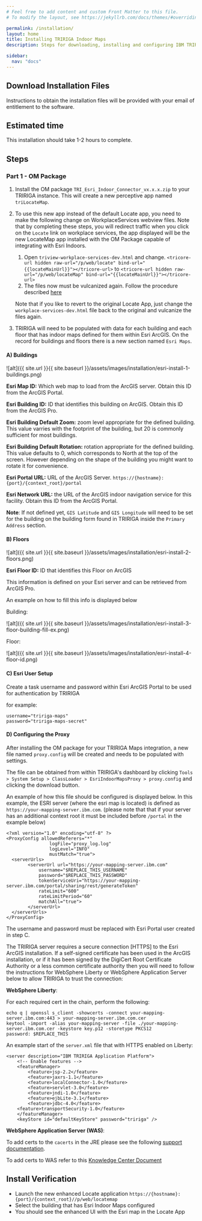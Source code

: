 ```yaml
---
# Feel free to add content and custom Front Matter to this file.
# To modify the layout, see https://jekyllrb.com/docs/themes/#overriding-theme-defaults

permalink: /installation/
layout: home
title: Installing TRIRIGA Indoor Maps
description: Steps for downloading, installing and configuring IBM TRIRIGA Indoor Maps for your IBM TRIRIGA solution.

sidebar:
  nav: "docs"
---
```


## Download Installation Files
Instructions to obtain the installation files will be provided with your email of entitlement to the software.

## Estimated time
This installation should take 1-2 hours to complete.

## Steps
### Part 1 - OM Package
1. Install the OM package `TRI_Esri_Indoor_Connector_vx.x.x.zip` to your TRIRIGA instance. This will create a new perceptive app named `triLocateMap`.

2. To use this new app instead of the default Locate app, you need to make the following change on WorkplaceServices webview files. Note that by completing these steps, you will redirect traffic when you click on the `Locate` link on workplace services, the app displayed will be the new LocateMap app installed with the OM Package capable of integrating with Esri Indoors.  

   1. Open `triview-workplace-services-dev.html` and change. ```<tricore-url hidden raw-url="/p/web/locate" bind-url="{{locateMainUrl}}"></tricore-url>``` to ```<tricore-url hidden raw-url="/p/web/locateMap" bind-url="{{locateMainUrl}}"></tricore-url>```  
   2. The files now must be vulcanized again. Follow the procedure described [here](https://www.ibm.com/developerworks/community/wikis/home?lang=en#!/wiki/IBM%20TRIRIGA1/page/How%20to%20vulcanize%20your%20UX%20application)
   
   Note that if you like to revert to the original Locate App, just change the `workplace-services-dev.html` file back to the original and vulcanize the files again.   
   
3. TRIRIGA will need to be populated with data for each building and each floor that has indoor maps defined for them within Esri ArcGIS. On the record for buildings and floors there is a new section named `Esri Maps`.

#### A) Buildings

![alt]({{ site.url }}{{ site.baseurl }}/assets/images/installation/esri-install-1-buildings.png)

**Esri Map ID:** Which web map to load from the ArcGIS server. Obtain this ID from the ArcGIS Portal.

**Esri Building ID:** ID that identifies this building on ArcGIS. Obtain this ID from the ArcGIS Pro.

**Esri Building Default Zoom:** zoom level appropriate for the defined building. This value varries with the footprint of the building, but 20 is commonly sufficient for most buildings.

**Esri Building Default Rotation:** rotation appropriate for the defined building. This value defaults to 0, which corresponds to North at the top of the screen. However depending on the shape of the building you might want to rotate it for convenience. 

**Esri Portal URL:** URL of the ArcGIS Server. `https://{hostname}:{port}/{context_root}/portal`

**Esri Network URL:** the URL of the ArcGIS indoor navigation service for this facility. Obtain this ID from the ArcGIS Portal.

**Note**: If not defined yet, `GIS Latitude` and `GIS Longitude` will need to be set for the building on the building form found in TRIRIGA inside the `Primary Address` section.

#### B) Floors

![alt]({{ site.url }}{{ site.baseurl }}/assets/images/installation/esri-install-2-floors.png)

**Esri Floor ID:** ID that identifies this Floor on ArcGIS

This information is defined on your Esri server and can be retrieved from ArcGIS Pro.

An example on how to fill this info is displayed below

Building:

![alt]({{ site.url }}{{ site.baseurl }}/assets/images/installation/esri-install-3-floor-building-fill-ex.png)

Floor:

![alt]({{ site.url }}{{ site.baseurl }}/assets/images/installation/esri-install-4-floor-id.png)

#### C) Esri User Setup
Create a task username and password within Esri ArcGIS Portal to be used for authentication by TRIRIGA

for example:
```
username="tririga-maps"
password="tririga-maps-secret"
```

#### D) Configuring the Proxy

After installing the OM package for your TRIRIGA Maps integration, a new file named `proxy.config` will be created and needs to be populated with settings.

The file can be obtained from within TRIRIGA's dashboard by clicking `Tools > System Setup > ClassLoader > EsriIndoorMapsProxy > proxy.config` and clicking the download button.

An example of how this file should be configured is displayed below. In this example, the ESRI server (where the esri map is located) is defined as `https://your-mapping-server.ibm.com`. (please note that that if your server has an additional context root it must be included before `/portal` in the example below)

```
<?xml version="1.0" encoding="utf-8" ?>
<ProxyConfig allowedReferers="*"
                logFile="proxy_log.log"
                logLevel="INFO"
                mustMatch="true">
  <serverUrls>
        <serverUrl url="https://your-mapping-server.ibm.com"
            username="$REPLACE_THIS_USERNAME"
            password="$REPLACE_THIS_PASSWORD"
            tokenServiceUri="https://your-mapping-server.ibm.com/portal/sharing/rest/generateToken"
            rateLimit="600"
            rateLimitPeriod="60"
            matchAll="true">
        </serverUrl>
  </serverUrls>
</ProxyConfig>
```

The username and password must be replaced with Esri Portal user created in step C.

The TRIRIGA server requires a secure connection [HTTPS] to the Esri ArcGIS installation. If a self-signed certificate has been used in the ArcGIS installation, or if it has been signed by the DigiCert Root Certificate Authority or a less common certificate authority then you will need to follow the instructions for WebSphere Liberty or WebSphere Application Server below to allow TRIRIGA to trust the connection:

**WebSphere Liberty**:

For each required cert in the chain, perform the following:

```
echo q | openssl s_client -showcerts -connect your-mapping-server.ibm.com:443 > your-mapping-server.ibm.com.cer
keytool -import -alias your-mapping-server -file ./your-mapping-server.ibm.com.cer -keystore key.p12 -storetype PKCS12 
password: $REPLACE_THIS
```

An example start of the `server.xml` file that with HTTPS enabled on Liberty:

```
<server description="IBM TRIRIGA Application Platform">
	<!-- Enable features -->
	<featureManager>
		<feature>jsp-2.2</feature>
		<feature>jaxrs-1.1</feature>
		<feature>localConnector-1.0</feature>
		<feature>servlet-3.0</feature>
		<feature>jndi-1.0</feature>
        <feature>ejbLite-3.1</feature>
        <feature>jdbc-4.0</feature>
	<feature>transportSecurity-1.0</feature>
	</featureManager>
	<keyStore id="defaultKeyStore" password="tririga" />
```

**WebSphere Application Server (WAS)**:

To add certs to the `cacerts` in the JRE please see the following [support documentation](https://www.ibm.com/support/pages/adding-digital-keys-and-certificates-received-third-party-jks-keystore-client-two-way-authentication).

To add certs to WAS refer to this [Knowledge Center Document](https://www.ibm.com/support/knowledgecenter/SSSHYH_6.1.0.2/com.ibm.netcoolimpact.doc_6.1.0.2/admin/imag_ewas_ssl.html)

## Install Verification
* Launch the new enhanced Locate application `https://{hostname}:{port}/{context_root}//p/web/locatemap`
* Select the building that has Esri Indoor Maps configured
* You should see the enhanced UI with the Esri map in the Locate App
